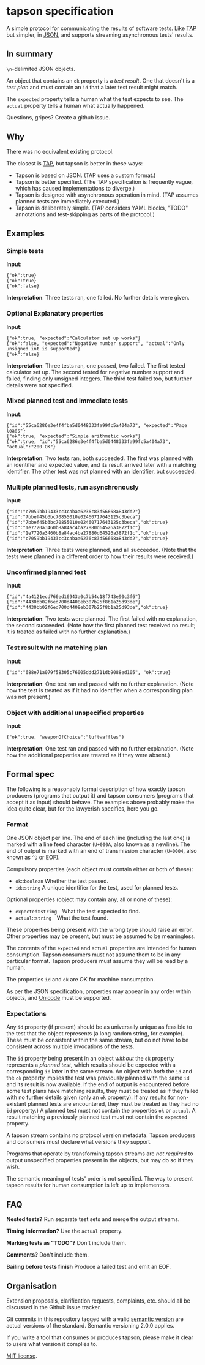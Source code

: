 # tapson specification

A simple protocol for communicating the results of software tests.  Like
[TAP][1] but simpler, in [JSON][2], and supports streaming asynchronous tests'
results.

## In summary

`\n`-delimited JSON objects.

An object that contains an `ok` property is a *test result*.  One that doesn't
is a *test plan* and must contain an `id` that a later test result might match.

The `expected` property tells a human what the test expects to see.  The
`actual` property tells a human what actually happened.

Questions, gripes?  Create a github issue.

## Why

There was no equivalent existing protocol.

The closest is [TAP][3], but tapson is better in these ways:

-   Tapson is based on JSON.  (TAP uses a custom format.)
-   Tapson is better specified.  (The TAP specification is frequently vague,
    which has caused implementations to diverge.)
-   Tapson is designed with asynchronous operation in mind.  (TAP assumes
    planned tests are immediately executed.)
-   Tapson is deliberately simple.  (TAP considers YAML blocks, "TODO"
    annotations and test-skipping as parts of the protocol.)

## Examples

### Simple tests

**Input**:

    {"ok":true}
    {"ok":true}
    {"ok":false}

**Interpretation**:  Three tests ran, one failed.  No further details were
given.

### Optional Explanatory properties

**Input**:

    {"ok":true, "expected":"Calculator set up works"}
    {"ok":false, "expected":"Negative number support", "actual":"Only unsigned int is supported"}
    {"ok":false}

**Interpretation**:  Three tests ran, one passed, two failed.  The first tested
calculator set up.  The second tested for negative number support and failed,
finding only unsigned integers.  The third test failed too, but further details
were not specified.

### Mixed planned test and immediate tests

**Input**:

    {"id":"55ca6286e3e4f4fba5d0448333fa99fc5a404a73", "expected":"Page loads"}
    {"ok":true, "expected":"Simple arithmetic works"}
    {"ok":true, "id":"55ca6286e3e4f4fba5d0448333fa99fc5a404a73", "actual":"200 OK"}

**Interpretation**:  Two tests ran, both succeeded.  The first was planned with
an identifier and expected value, and its result arrived later with a matching
identifier.  The other test was not planned with an identifier, but succeeded.

### Multiple planned tests, run asynchronously

**Input**:

    {"id":"c7059bb19433cc3cabaa6236c83d56668a843dd2"}
    {"id":"7bbef45b3bc70855010e02460717643125c3beca"}
    {"id":"7bbef45b3bc70855010e02460717643125c3beca","ok":true}
    {"id":"1e7720a3460b8a84ac4ba27880d64526a3872f1c"}
    {"id":"1e7720a3460b8a84ac4ba27880d64526a3872f1c","ok":true}
    {"id":"c7059bb19433cc3cabaa6236c83d56668a843dd2","ok":true}

**Interpretation**:  Three tests were planned, and all succeeded.  (Note that
the tests were planned in a different order to how their results were
received.)

### Unconfirmed planned test

**Input**:

    {"id":"4a4121ecd766ed16943a0c7b54c18f743e90c3f6"}
    {"id":"4430bb02f6ed700d4408eb307b25f8b1a25d93de"}
    {"id":"4430bb02f6ed700d4408eb307b25f8b1a25d93de","ok":true}

**Interpretation**:  Two tests were planned.  The first failed with no
explanation, the second succeeded.  (Note how the first planned test received
no result; it is treated as failed with no further explanation.)

### Test result with no matching plan

**Input**:

    {"id":"688e71a079f58305c76005ddd2711db9088ed105", "ok":true}

**Interpretation**:  One test ran and passed with no further explanation.
(Note how the test is treated as if it had no identifier when a corresponding
plan was not present.)

### Object with additional unspecified properties

**Input**:

    {"ok":true, "weaponOfChoice":"luftwaffles"}

**Interpretation**:  One test ran and passed with no further explanation.
(Note how the additional properties are treated as if they were absent.)

## Formal spec

The following is a reasonably formal description of how exactly tapson
producers (programs that output it) and tapson consumers (programs that accept
it as input) should behave.  The examples above probably make the idea quite
clear, but for the lawyerish specifics, here you go.

### Format

One JSON object per line.  The end of each line (including the last one) is
marked with a line feed character (`U+000A`, also known as a newline).  The end
of output is marked with an end of transmission character (`U+0004`, also known
as `^D` or EOF).

Compulsory properties (each object must contain either or both of these):

-   `ok`::`boolean` Whether the test passed.
-   `id`::`string` A unique identifier for the test, used for planned tests.

Optional properties (object may contain any, all or none of these):

-   `expected`::`string` What the test expected to find.
-   `actual`::`string` What the test found.

These properties being present with the wrong type should raise an error.
Other properties may be present, but must be assumed to be meaningless.

The contents of the `expected` and `actual` properties are intended for human
consumption.  Tapson consumers must not assume them to be in any particular
format.  Tapson producers must assume they will be read by a human.

The properties `id` and `ok` are OK for machine consumption.

As per the JSON specification, properties may appear in any order within
objects, and [Unicode][4] must be supported.

### Expectations

Any `id` property (if present) should be as universally unique as feasible to
the test that the object represents (a long random string, for example).  These
must be consistent within the same stream, but do not have to be consistent
across multiple invocations of the tests.

The `id` property being present in an object *without* the `ok` property
represents a *planned test*, which results should be expected with a
corresponding `id` later in the same stream.  An object with *both* the `id`
and the `ok` property implies the test was previously planned with the same
`id` and its result is now available.  If the end of output is encountered
before some test plans have matching results, they must be treated as if they
failed with no further details given (only an `ok` property).  If any results
for non-existant planned tests are encountered, they must be treated as they
had no `id` property.)  A planned test must not contain the properties `ok` or
`actual`.  A result matching a previously planned test must not contain the
`expected` property.

A tapson stream contains no protocol version metadata.  Tapson producers and
consumers must declare what versions they support.

Programs that operate by transforming tapson streams are *not required* to
output unspecified properties present in the objects, but may do so if they
wish.

The semantic meaning of tests' order is not specified.  The way to present
tapson results for human consumption is left up to implementors.

## FAQ

**Nested tests?**  Run separate test sets and merge the output streams.

**Timing information?**  Use the `actual` property.

**Marking tests as "TODO"?**  Don't include them.

**Comments?**  Don't include them.

**Bailing before tests finish**  Produce a failed test and emit an EOF.

## Organisation

Extension proposals, clarification requests, complaints, etc. should all be
discussed in the Github issue tracker.

Git commits in this repository tagged with a valid [semantic version][5] are
actual versions of the standard.  Semantic versioning 2.0.0 applies.

If you write a tool that consumes or produces tapson, please make it clear to
users what version it complies to.

[MIT license][6].

[1]: https://testanything.org/
[2]: http://www.json.org/
[3]: https://testanything.org/
[4]: http://unicode.org/
[5]: http://semver.org/
[6]: http://opensource.org/licenses/MIT
